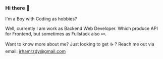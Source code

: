 ### Hi there 👋

I'm a Boy with Coding as hobbies?

Well, currently I am work as Backend Web Developer. Which produce API for Frontend, but sometimes as Fullstack also :zzz:.

Want to know more about me? Just looking to get :coffee: ? Reach me out via email: irhamrzdy@gmail.com

<!--
**irhamrizaldy/irhamrizaldy** is a ✨ _special_ ✨ repository because its `README.md` (this file) appears on your GitHub profile.

Here are some ideas to get you started:

- 🔭 I’m currently working on ...
- 🌱 I’m currently learning ...
- 👯 I’m looking to collaborate on ...
- 🤔 I’m looking for help with ...
- 💬 Ask me about ...
- 📫 How to reach me: ...
- 😄 Pronouns: ...
- ⚡ Fun fact: ...
-->
